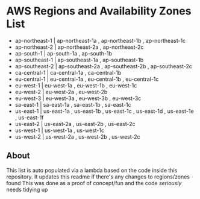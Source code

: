 # AWS Regions and Availability Zones List
- ap-northeast-1 | ap-northeast-1a , ap-northeast-1b , ap-northeast-1c
- ap-northeast-2 | ap-northeast-2a , ap-northeast-2c
- ap-south-1 | ap-south-1a , ap-south-1b
- ap-southeast-1 | ap-southeast-1a , ap-southeast-1b
- ap-southeast-2 | ap-southeast-2a , ap-southeast-2b , ap-southeast-2c
- ca-central-1 | ca-central-1a , ca-central-1b
- eu-central-1 | eu-central-1a , eu-central-1b , eu-central-1c
- eu-west-1 | eu-west-1a , eu-west-1b , eu-west-1c
- eu-west-2 | eu-west-2a , eu-west-2b
- eu-west-3 | eu-west-3a , eu-west-3b , eu-west-3c
- sa-east-1 | sa-east-1a , sa-east-1b , sa-east-1c
- us-east-1 | us-east-1a , us-east-1b , us-east-1c , us-east-1d , us-east-1e , us-east-1f
- us-east-2 | us-east-2a , us-east-2b , us-east-2c
- us-west-1 | us-west-1a , us-west-1c
- us-west-2 | us-west-2a , us-west-2b , us-west-2c
## About 
This list is auto populated via a lambda based on the code inside this repository. It updates this readme if there's any changes to regions/zones found
This was done as a proof of concept/fun and the code *seriously* needs tidying up 